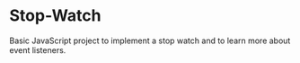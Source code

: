 # Stop-Watch
Basic JavaScript project to implement a stop watch and to learn more about event listeners.
